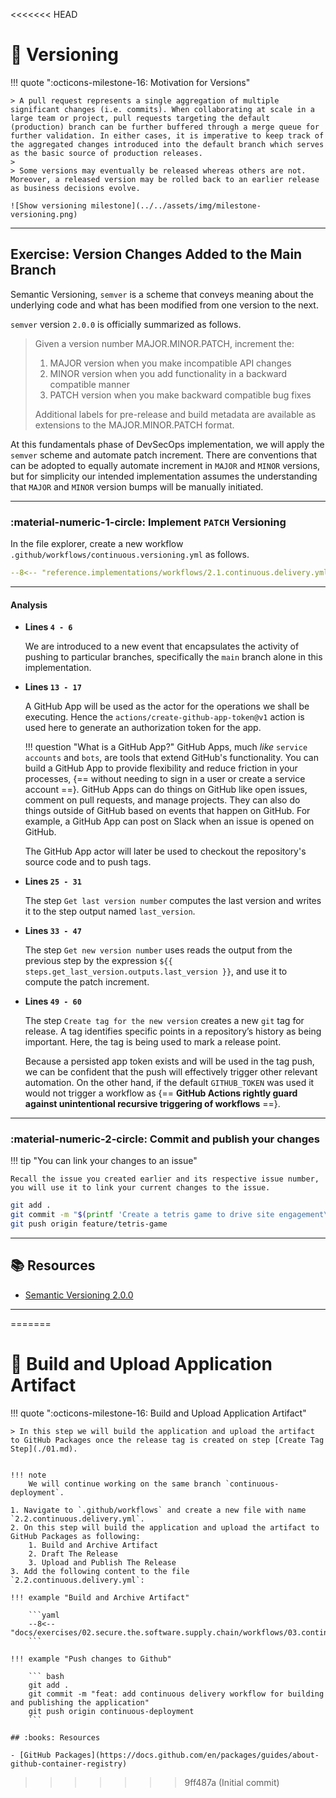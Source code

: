 <<<<<<< HEAD
# :test_tube: Versioning

<!-- markdownlint-disable MD046 -->

!!! quote ":octicons-milestone-16: Motivation for Versions"

    > A pull request represents a single aggregation of multiple significant changes (i.e. commits). When collaborating at scale in a large team or project, pull requests targeting the default (production) branch can be further buffered through a merge queue for further validation. In either cases, it is imperative to keep track of the aggregated changes introduced into the default branch which serves as the basic source of production releases.
    >
    > Some versions may eventually be released whereas others are not. Moreover, a released version may be rolled back to an earlier release as business decisions evolve.

    ![Show versioning milestone](../../assets/img/milestone-versioning.png)

---

## Exercise: Version Changes Added to the Main Branch

Semantic Versioning, `semver` is a scheme that conveys meaning about the underlying code and what has been modified from one version to the next.

`semver` version `2.0.0` is officially summarized as follows.

> Given a version number MAJOR.MINOR.PATCH, increment the:
>
> 1. MAJOR version when you make incompatible API changes
> 1. MINOR version when you add functionality in a backward compatible manner
> 1. PATCH version when you make backward compatible bug fixes
>
> Additional labels for pre-release and build metadata are available as extensions to the MAJOR.MINOR.PATCH format.

At this fundamentals phase of DevSecOps implementation, we will apply the `semver` scheme and automate patch increment. There are conventions that can be adopted to equally automate increment in `MAJOR` and `MINOR` versions, but for simplicity our intended implementation assumes the understanding that `MAJOR` and `MINOR` version bumps will be manually initiated.

---

### **:material-numeric-1-circle: Implement `PATCH` Versioning**

In the file explorer, create a new workflow `.github/workflows/continuous.versioning.yml` as follows.

```yaml title=".github/workflows/continuous.versioning.yml" linenums="1" hl_lines="4-6 13-17 25-31 33-47 49-60"
--8<-- "reference.implementations/workflows/2.1.continuous.delivery.yml"
```

---

#### Analysis

- **Lines `4 - 6`**

    We are introduced to a new event that encapsulates the activity of pushing to particular branches, specifically the `main` branch alone in this implementation.

- **Lines `13 - 17`**

    A GitHub App will be used as the actor for the operations we shall be executing. Hence the `actions/create-github-app-token@v1` action is used here to generate an authorization token for the app.

    !!! question "What is a GitHub App?"
        GitHub Apps, much _like_ `service accounts` and `bots`, are tools that extend GitHub's functionality. You can build a GitHub App to provide flexibility and reduce friction in your processes, {== without needing to sign in a user or create a service account ==}. GitHub Apps can do things on GitHub like open issues, comment on pull requests, and manage projects. They can also do things outside of GitHub based on events that happen on GitHub. For example, a GitHub App can post on Slack when an issue is opened on GitHub.

    The GitHub App actor will later be used to checkout the repository's source code and to push tags.

- **Lines `25 - 31`**

    The step `Get last version number` computes the last version and writes it to the step output named `last_version`.

- **Lines `33 - 47`**

    The step `Get new version number` uses reads the output from the previous step by the expression `${{ steps.get_last_version.outputs.last_version }}`, and use it to compute the patch increment.

- **Lines `49 - 60`**

    The step `Create tag for the new version` creates a new `git` tag for release. A tag identifies specific points in a repository’s history as being important. Here, the tag is being used to mark a release point.

    Because a persisted app token exists and will be used in the tag push, we can be confident that the push will effectively trigger other relevant automation. On the other hand, if the default `GITHUB_TOKEN` was used it would not trigger a workflow as {== **GitHub Actions rightly guard against unintentional recursive triggering of workflows** ==}.

---

### **:material-numeric-2-circle: Commit and publish your changes**

!!! tip "You can link your changes to an issue"

    Recall the issue you created earlier and its respective issue number, you will use it to link your current changes to the issue.

```bash linenums="1"
git add .
git commit -m "$(printf 'Create a tetris game to drive site engagement\n\n-Implement automatic patch versioning\n\n- Resolves #<ISSUE-NUMBER>')"
git push origin feature/tetris-game
```

---

## 📚 Resources

- [Semantic Versioning 2.0.0](https://semver.org/)

---
=======
# :test_tube: Build and Upload Application Artifact

!!! quote ":octicons-milestone-16: Build and Upload Application Artifact"

    > In this step we will build the application and upload the artifact to GitHub Packages once the release tag is created on step [Create Tag Step](./01.md).


    !!! note
        We will continue working on the same branch `continuous-deployment`.

    1. Navigate to `.github/workflows` and create a new file with name `2.2.continuous.delivery.yml`.
    2. On this step will build the application and upload the artifact to GitHub Packages as following:
        1. Build and Archive Artifact
        2. Draft The Release
        3. Upload and Publish The Release
    3. Add the following content to the file `2.2.continuous.delivery.yml`:

    !!! example "Build and Archive Artifact"

        ```yaml
        --8<-- "docs/exercises/02.secure.the.software.supply.chain/workflows/03.continuous.delivery.yml"
        ```

    !!! example "Push changes to Github"

        ``` bash
        git add .
        git commit -m "feat: add continuous delivery workflow for building and publishing the application"
        git push origin continuous-deployment
        ```

    ## :books: Resources

    - [GitHub Packages](https://docs.github.com/en/packages/guides/about-github-container-registry)
>>>>>>> 9ff487a (Initial commit)
